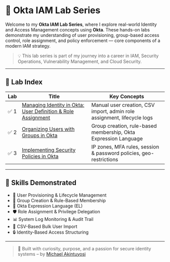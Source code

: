 # 🔐 Okta IAM Lab Series

Welcome to my **Okta IAM Lab Series**, where I explore real-world Identity and Access Management concepts using **Okta**. These hands-on labs demonstrate my understanding of user provisioning, group-based access control, role assignment, and policy enforcement — core components of a modern IAM strategy.

> 💡 This lab series is part of my journey into a career in IAM, Security Operations, Vulnerability Management, and Cloud Security.

---

## 📂 Lab Index


| Lab | Title | Key Concepts |
|-----|-------|--------------|
| ✅ 1 | [Managing Identity in Okta: User Definition & Role Assignment](https://github.com/markwhyce-svg/okta-user-management-lab) | Manual user creation, CSV import, admin role assignment, lifecycle logs |
| ✅ 2 | [Organizing Users with Groups in Okta](https://github.com/markwhyce-svg/okta-organize-users-lab) | Group creation, rule-based membership, Okta Expression Language |
| ✅ 3 | [Implementing Security Policies in Okta](https://github.com/markwhyce-svg/okta-security-policies-lab) | IP zones, MFA rules, session & password policies, geo-restrictions |

---

## 💼 Skills Demonstrated

- 👤 User Provisioning & Lifecycle Management
- 👥 Group Creation & Rule-Based Membership
- 🧩 Okta Expression Language (EL)
- 🛡️ Role Assignment & Privilege Delegation
- 📊 System Log Monitoring & Audit Trail
- 📁 CSV-Based Bulk User Import
- 🔒 Identity-Based Access Structuring

---

> 🔧 Built with curiosity, purpose, and a passion for secure identity systems – by [Michael Akintuyosi](https://www.linkedin.com/in/michael-akintuyosi-025317183/)
